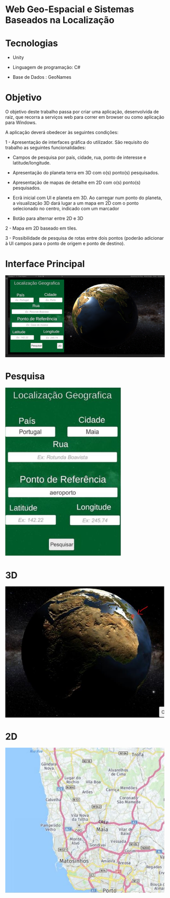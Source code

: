 # Web Geo-Espacial e Sistemas Baseados na Localização

# Tecnologias

- Unity

- Linguagem de programação: C#

- Base de Dados : GeoNames

# Objetivo

O objetivo deste trabalho passa por criar uma aplicação, desenvolvida de raiz, que recorra a serviços web para correr em browser ou como aplicação para Windows. 

A aplicação deverá obedecer às seguintes condições:  

1 - Apresentação de interfaces gráfica do utilizador. São requisito do trabalho as seguintes funcionalidades:  

-	Campos de pesquisa por país, cidade, rua, ponto de interesse e latitude/longitude.  

-	Apresentação do planeta terra em 3D com o(s) ponto(s) pesquisados.  

-	Apresentação de mapas de detalhe em 2D com o(s) ponto(s) pesquisados.  

-	Ecrã inicial com UI e planeta em 3D. Ao carregar num ponto do planeta, a visualização 3D dará lugar a um mapa em 2D com o ponto selecionado no centro, indicado com um marcador 

-	Botão para alternar entre 2D e 3D 

2 - Mapa em 2D baseado em tiles.  

3 - Possibilidade de pesquisa de rotas entre dois pontos (poderão adicionar à UI campos para o ponto de origem e ponto de destino). 



# Interface Principal
![Screenshot](https://github.com/Teixa-droid/3D_Unity/blob/master/3d.PNG?raw=true)

# Pesquisa
![Screenshot](https://github.com/Teixa-droid/3D_Unity/blob/master/loca.JPG?raw=true)
# 3D
![Screenshot](https://github.com/Teixa-droid/3D_Unity/blob/master/globe.JPG?raw=true)
# 2D
![Screenshot](https://github.com/Teixa-droid/3D_Unity/blob/master/2d.JPG?raw=true)
